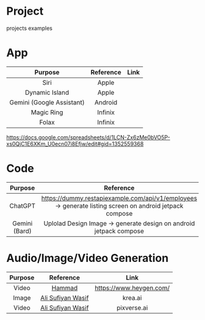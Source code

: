 # Project
projects examples

# App
Purpose|Reference|Link
:-:|:-:|:-:
Siri|Apple|
Dynamic Island|Apple|
Gemini (Google Assistant)|Android|
Magic Ring|Infinix|
Folax|Infinix|

https://docs.google.com/spreadsheets/d/1LCN-Zx6zMe0bVO5P-xs0QjC1E6XKm_U0ecn07i8Efjw/edit#gid=1352559368

# Code
Purpose|Reference|Link
:-:|:-:|:-:
ChatGPT|https://dummy.restapiexample.com/api/v1/employees -> generate listing screen on android jetpack compose|chat.openai.com
Gemini (Bard)|Uplolad Design Image -> generate design on android jetpack compose|gemini.google.com/app


# Audio/Image/Video Generation

Purpose|Reference|Link
:-:|:-:|:-:
Video|[Hammad](https://www.linkedin.com/feed/update/urn:li:activity:7163048022761693185)|https://www.heygen.com/
Image|[Ali Sufiyan Wasif](https://www.instagram.com/reel/C3Aizqyp0l5/)|krea.ai
Video|[Ali Sufiyan Wasif](https://www.instagram.com/reel/C3Aizqyp0l5/)|pixverse.ai




